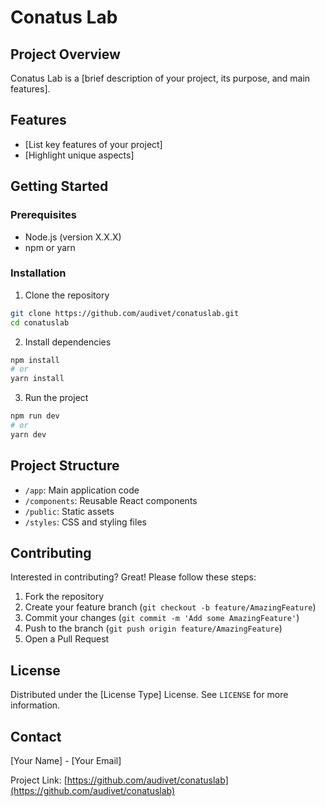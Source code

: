 # Conatus Lab

## Project Overview
Conatus Lab is a [brief description of your project, its purpose, and main features].

## Features
- [List key features of your project]
- [Highlight unique aspects]

## Getting Started

### Prerequisites
- Node.js (version X.X.X)
- npm or yarn

### Installation
1. Clone the repository
```bash
git clone https://github.com/audivet/conatuslab.git
cd conatuslab
```

2. Install dependencies
```bash
npm install
# or
yarn install
```

3. Run the project
```bash
npm run dev
# or
yarn dev
```

## Project Structure
- `/app`: Main application code
- `/components`: Reusable React components
- `/public`: Static assets
- `/styles`: CSS and styling files

## Contributing
Interested in contributing? Great! Please follow these steps:
1. Fork the repository
2. Create your feature branch (`git checkout -b feature/AmazingFeature`)
3. Commit your changes (`git commit -m 'Add some AmazingFeature'`)
4. Push to the branch (`git push origin feature/AmazingFeature`)
5. Open a Pull Request

## License
Distributed under the [License Type] License. See `LICENSE` for more information.

## Contact
[Your Name] - [Your Email]

Project Link: [https://github.com/audivet/conatuslab](https://github.com/audivet/conatuslab)
